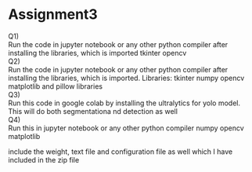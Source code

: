 # Assignment3

Q1)<br /> 
Run the code in jupyter notebook or any other python compiler after installing the libraries, which is imported
tkinter
opencv
<br /> 
Q2) <br /> 
Run the code in jupyter notebook or any other python compiler after installing the libraries, which is imported. 
Libraries:
tkinter
numpy
opencv
matplotlib
and pillow libraries
<br /> 
Q3)<br /> 
Run this code in google colab by installing the ultralytics for yolo model.
This will do both segmentationa nd detection as well
<br /> 
Q4)
<br /> 
Run this in jupyter notebook or any other python compiler
numpy
opencv
matplotlib

include the weight, text file and configuration file as well which I have included in the zip file

